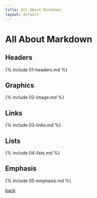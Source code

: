 ```yaml
---
title: All About Markdown
layout: default
---
```


# All About Markdown

## Headers
{% include 01-headers.md %}

## Graphics
{% include 02-image.md %}

## Links
{% include 03-links.md %}

## Lists
{% include 04-lists.md %}

## Emphasis
{% include 05-emphasis.md %}



[back](./)
